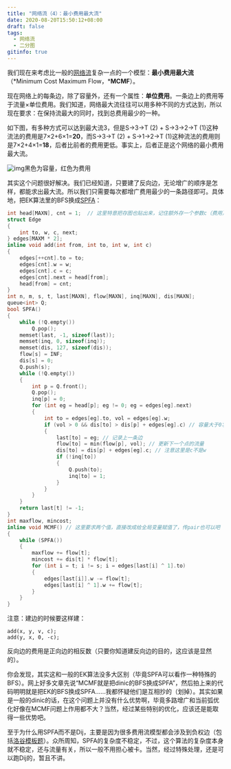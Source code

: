 ```yaml
---
title: "网络流（4）：最小费用最大流"
date: 2020-08-20T15:50:12+08:00
draft: false
tags:
  - 网络流
  - 二分图
gitinfo: true
---
```


我们现在来考虑比一般的[网络流]()复杂一点的一个模型：**最小费用最大流**（*Minimum Cost Maximum Flow，***MCMF**）。

现在网络上的每条边，除了容量外，还有一个属性：**单位费用**。一条边上的费用等于流量×单位费用。我们知道，网络最大流往往可以用多种不同的方式达到，所以现在要求：在保持流最大的同时，找到总费用最少的一种。

如下图，有多种方式可以达到最大流3，但是S->3->T (2) + S->3->2->T (1)这种流法的费用是7×2+6×1=**20**，而S->3->T (2) + S->1->2->T (1)这种流法的费用则是7×2+4×1=**18**，后者比前者的费用更低。事实上，后者正是这个网络的最小费用最大流。

![img](https://pic4.zhimg.com/80/v2-23488b6cd592f9e6d1889ddf420cfa15_1440w.jpg)黑色为容量，红色为费用

其实这个问题很好解决。我们已经知道，只要建了反向边，无论增广的顺序是怎样，都能求出最大流。所以我们只需要每次都增广费用最少的一条路径即可。具体地，把EK算法里的BFS换成[SPFA](https://zhuanlan.zhihu.com/p/96621396)：

```cpp
int head[MAXN], cnt = 1;  // 这里特意把存图也贴出来，记住额外存一个参数c（费用）
struct Edge
{
    int to, w, c, next;
} edges[MAXM * 2];
inline void add(int from, int to, int w, int c)
{
    edges[++cnt].to = to;
    edges[cnt].w = w;
    edges[cnt].c = c;
    edges[cnt].next = head[from];
    head[from] = cnt;
}
int n, m, s, t, last[MAXN], flow[MAXN], inq[MAXN], dis[MAXN];
queue<int> Q;
bool SPFA()
{
    while (!Q.empty())
        Q.pop();
    memset(last, -1, sizeof(last));
    memset(inq, 0, sizeof(inq));
    memset(dis, 127, sizeof(dis));
    flow[s] = INF;
    dis[s] = 0;
    Q.push(s);
    while (!Q.empty())
    {
        int p = Q.front();
        Q.pop();
        inq[p] = 0;
        for (int eg = head[p]; eg != 0; eg = edges[eg].next)
        {
            int to = edges[eg].to, vol = edges[eg].w;
            if (vol > 0 && dis[to] > dis[p] + edges[eg].c) // 容量大于0才增广
            {
                last[to] = eg; // 记录上一条边
                flow[to] = min(flow[p], vol); // 更新下一个点的流量
                dis[to] = dis[p] + edges[eg].c; // 注意这里是c不是w
                if (!inq[to])
                {
                    Q.push(to);
                    inq[to] = 1;
                }
            }
        }
    }
    return last[t] != -1;
}
int maxflow, mincost;
inline void MCMF() // 这里要求两个值，直接改成给全局变量赋值了，传pair也可以吧
{
    while (SPFA())
    {
        maxflow += flow[t];
        mincost += dis[t] * flow[t];
        for (int i = t; i != s; i = edges[last[i] ^ 1].to)
        {
            edges[last[i]].w -= flow[t];
            edges[last[i] ^ 1].w += flow[t];
        }
    }
}
```

注意：建边的时候要这样建：

```text
add(x, y, v, c);
add(y, x, 0, -c);
```

反向边的费用是正向边的相反数（只要你知道建反向边的目的，这应该是显然的）。

你会发现，其实这和一般的EK算法没多大区别（毕竟SPFA可以看作一种特殊的BFS）。网上好多文章先说“MCMF就是把dinic的BFS换成SPFA”，然后拍上来的代码明明就是把EK的BFS换成SPFA……我都怀疑他们是互相抄的（划掉）。其实如果是一般的dinic的话，在这个问题上并没有什么优势啊，毕竟多路增广和当前弧优化好像在MCMF问题上作用都不大？当然，经过某些特别的优化，应该还是能取得一些优势吧。

至于为什么用SPFA而不是Dij，主要是因为很多费用流模型都会涉及到负权边（包括[洛谷模板题](https://link.zhihu.com/?target=https%3A//www.luogu.com.cn/problem/P3381)）。众所周知，SPFA的复杂度不稳定，不过，这个算法的复杂度本身就不稳定，还与流量有关，所以一般不用担心被卡。当然，经过特殊处理，还是可以跑Dij的，暂且不讲。